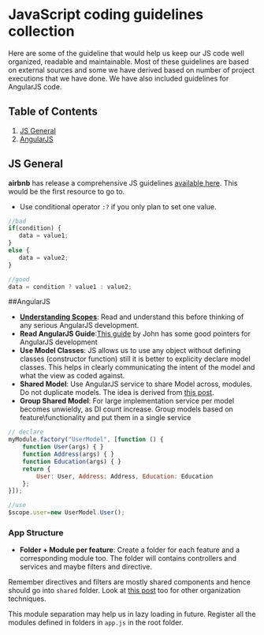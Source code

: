 JavaScript coding guidelines collection
==================

Here are some of the guideline that would help us keep our JS code well organized, readable and maintainable. Most of these guidelines are based on external sources and some we have derived based on number of project executions that we have done. We have also included guidelines for AngularJS code.

## <a name='TOC'>Table of Contents</a>
  1. [JS General](#js-general)
  2. [AngularJS](#angularjs)

## JS General
**airbnb** has release a comprehensive JS guidelines [available here](https://github.com/airbnb/javascript). This would be the first resource to go to.

- Use conditional operator `:?` if you only plan to set one value.
```javascript
//bad
if(condition) { 
   data = value1;
}
else {
   data = value2;
}

//good
data = condition ? value1 : value2;
```

##AngularJS 
- [**Understanding Scopes**](https://github.com/angular/angular.js/wiki/Understanding-Scopes): Read and understand this before thinking of any serious AngularJS development.
- **Read AngularJS Guide**:[This guide](https://github.com/johnpapa/angularjs-styleguide) by John has some good pointers for AngularJS development 
- **Use Model Classes**: JS allows us to use any object without defining classes (constructor function) still it is better to explicity declare model classes. This helps in clearly communicating the intent of the model and what the view as coded against.
- **Shared Model**: Use AngularJS service to share Model across, modules. Do not duplicate models. The idea is derived from [this post](https://medium.com/opinionated-angularjs/2e6a067c73bc).
- **Group Shared Model**: For large implementation service per model becomes unwieldy, as DI count increase. Group models based on feature\functionality and put them in a single service

```javascript
// declare
myModule.factory("UserModel", [function () {
    function User(args) { }   
    function Address(args) { }
    function Education(args) { }
    return {
        User: User, Address: Address, Education: Education
    };
}]);

//use
$scope.user=new UserModel.User();
```
### App Structure
- **Folder + Module per feature**: Create a folder for each feature and a corresponding module too. The folder will contains controllers and services and maybe filters and directive. 

Remember directives and filters are mostly shared components and hence should go into `shared` folder. Look at [this post](http://cliffmeyers.com/blog/2013/4/21/code-organization-angularjs-javascript) too for other organization techniques.

This module separation may help us in lazy loading in future. Register all the modules defined in folders in `app.js` in the root folder.
